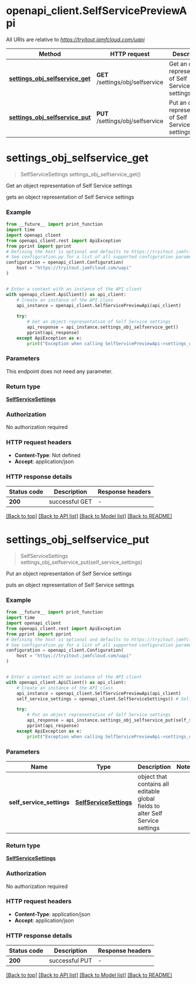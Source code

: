 # openapi_client.SelfServicePreviewApi

All URIs are relative to *https://tryitout.jamfcloud.com/uapi*

Method | HTTP request | Description
------------- | ------------- | -------------
[**settings_obj_selfservice_get**](SelfServicePreviewApi.md#settings_obj_selfservice_get) | **GET** /settings/obj/selfservice | Get an object representation of Self Service settings 
[**settings_obj_selfservice_put**](SelfServicePreviewApi.md#settings_obj_selfservice_put) | **PUT** /settings/obj/selfservice | Put an object representation of Self Service settings 


# **settings_obj_selfservice_get**
> SelfServiceSettings settings_obj_selfservice_get()

Get an object representation of Self Service settings 

gets an object representation of Self Service settings 

### Example

```python
from __future__ import print_function
import time
import openapi_client
from openapi_client.rest import ApiException
from pprint import pprint
# Defining the host is optional and defaults to https://tryitout.jamfcloud.com/uapi
# See configuration.py for a list of all supported configuration parameters.
configuration = openapi_client.Configuration(
    host = "https://tryitout.jamfcloud.com/uapi"
)


# Enter a context with an instance of the API client
with openapi_client.ApiClient() as api_client:
    # Create an instance of the API class
    api_instance = openapi_client.SelfServicePreviewApi(api_client)
    
    try:
        # Get an object representation of Self Service settings 
        api_response = api_instance.settings_obj_selfservice_get()
        pprint(api_response)
    except ApiException as e:
        print("Exception when calling SelfServicePreviewApi->settings_obj_selfservice_get: %s\n" % e)
```

### Parameters
This endpoint does not need any parameter.

### Return type

[**SelfServiceSettings**](SelfServiceSettings.md)

### Authorization

No authorization required

### HTTP request headers

 - **Content-Type**: Not defined
 - **Accept**: application/json

### HTTP response details
| Status code | Description | Response headers |
|-------------|-------------|------------------|
**200** | successful GET  |  -  |

[[Back to top]](#) [[Back to API list]](../README.md#documentation-for-api-endpoints) [[Back to Model list]](../README.md#documentation-for-models) [[Back to README]](../README.md)

# **settings_obj_selfservice_put**
> SelfServiceSettings settings_obj_selfservice_put(self_service_settings)

Put an object representation of Self Service settings 

puts an object representation of Self Service settings 

### Example

```python
from __future__ import print_function
import time
import openapi_client
from openapi_client.rest import ApiException
from pprint import pprint
# Defining the host is optional and defaults to https://tryitout.jamfcloud.com/uapi
# See configuration.py for a list of all supported configuration parameters.
configuration = openapi_client.Configuration(
    host = "https://tryitout.jamfcloud.com/uapi"
)


# Enter a context with an instance of the API client
with openapi_client.ApiClient() as api_client:
    # Create an instance of the API class
    api_instance = openapi_client.SelfServicePreviewApi(api_client)
    self_service_settings = openapi_client.SelfServiceSettings() # SelfServiceSettings | object that contains all editable global fields to alter Self Service settings 

    try:
        # Put an object representation of Self Service settings 
        api_response = api_instance.settings_obj_selfservice_put(self_service_settings)
        pprint(api_response)
    except ApiException as e:
        print("Exception when calling SelfServicePreviewApi->settings_obj_selfservice_put: %s\n" % e)
```

### Parameters

Name | Type | Description  | Notes
------------- | ------------- | ------------- | -------------
 **self_service_settings** | [**SelfServiceSettings**](SelfServiceSettings.md)| object that contains all editable global fields to alter Self Service settings  | 

### Return type

[**SelfServiceSettings**](SelfServiceSettings.md)

### Authorization

No authorization required

### HTTP request headers

 - **Content-Type**: application/json
 - **Accept**: application/json

### HTTP response details
| Status code | Description | Response headers |
|-------------|-------------|------------------|
**200** | successful PUT  |  -  |

[[Back to top]](#) [[Back to API list]](../README.md#documentation-for-api-endpoints) [[Back to Model list]](../README.md#documentation-for-models) [[Back to README]](../README.md)

